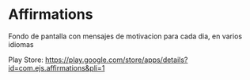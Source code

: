 # Affirmations
Fondo de pantalla con mensajes de motivacion para cada dia, en varios idiomas

Play Store: https://play.google.com/store/apps/details?id=com.ejs.affirmations&pli=1
